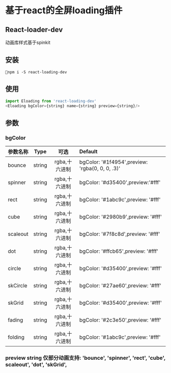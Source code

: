 # 基于react的全屏loading插件  

## React-loader-dev  
动画库样式基于spinkit

## 安装  

```shell
npm i -S react-loading-dev
``` 

## 使用  

```js
import Eloading from 'react-loading-dev'
<Eloading bgColor={string} name={string} preview={string}/>
```

## 参数
### bgColor  
| 参数名称 | Type | 可选 | Default |
|- | :-: | :-:| :- |
|bounce | string | rgba,十六进制 |  bgColor: '#1f4954',preview: 'rgba(0, 0, 0, .3)'|
|spinner | string | rgba,十六进制 | bgColor: '#d35400',preview:'#fff'|
|rect | string | rgba,十六进制 | bgColor: '#1abc9c',preview: '#fff' |
|cube | string | rgba,十六进制 | bgColor: '#2980b9',preview: '#fff' |
|scaleout | string | rgba,十六进制 | bgColor: '#7f8c8d',preview: '#fff' |
|dot | string | rgba,十六进制 | bgColor: '#ffcb65',preview: '#fff' |
|circle | string | rgba,十六进制 | bgColor: '#d35400',preview: '#fff' |
|skCircle | string | rgba,十六进制 | bgColor: '#27ae60',preview: '#fff' |
|skGrid | string | rgba,十六进制 | bgColor: '#d35400',preview: '#fff' |
|fading | string | rgba,十六进制 | bgColor: '#2c3e50',preview: '#fff' |
|folding | string | rgba,十六进制 | bgColor: '#1abc9c',preview: '#fff' |


### preview string 仅部分动画支持: 'bounce', 'spinner', 'rect', 'cube', scaleout', 'dot', 'skGrid', 